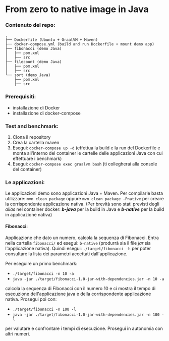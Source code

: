 # From zero to native image in Java


### Contenuto del repo:
```
.
├── Dockerfile (Ubuntu + GraalVM + Maven)
├── docker-compose.yml (build and run Dockerfile + mount demo app)
├── fibonacci (demo Java)
│   ├── pom.xml
│   ├── src
├── filecount (demo Java)
│   ├── pom.xml
│   ├── src
└── sort (demo Java)
    ├── pom.xml
    ├── src
```

### Prerequisiti:
- installazione di Docker
- installazione di docker-compose

### Test and benchmark:
1. Clona il repository
1. Crea la cartella maven
1. Esegui: ```docker-compose up -d``` (effettua la build e la run del Dockerfile e monta all'interno del container le cartelle delle applicazioni Java con cui effettuare i benchmark)
1. Esegui: ```docker-compose exec graalvm bash``` (ti collegherai alla console del container)

### Le applicazioni:
Le applicazioni demo sono applicazioni Java + Maven. Per compilarle basta utilizzare: ```mvn clean package``` oppure ```mvn clean package -Pnative``` per creare la corrispondente applicazione nativa. (Per brevità sono stati previsti degli *alias* nel container docker: ***b-java*** per la build in Java e ***b-native*** per la build in applicazione nativa)

#### Fibonacci:
Applicazione che dato un numero, calcola la sequenza di Fibonacci.
Entra nella cartella ```fibonacci/``` ed esegui: ```b-native``` (produrrà sia il file *jar* sia l'applicazione nativa). Quindi esegui: ```./target/fibonacci -h``` per poter consultare la lista dei parametri accettati dall'applicazione. 

Per eseguire un primo benchmark:

- ```./target/fibonacci -n 10 -a```
- ```java -jar ./target/fibonacci-1.0-jar-with-dependencies.jar -n 10 -a```

calcola la sequenza di Fibonacci con il numero 10 e ci mostra il tempo di esecuzione dell'applicazione java e della corrispondente applicazione nativa. Prosegui poi con:

- ```./target/fibonacci -n 100 -l```
- ```java -jar ./target/fibonacci-1.0-jar-with-dependencies.jar -n 100 -l```

per valutare e confrontare i tempi di esecuzione. Prosegui in autonomia con altri numeri.